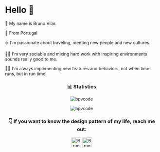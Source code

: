 # Hello 👋

🧑 My name is Bruno Vilar. 

📍 From Portugal

✈️ I'm passionate about traveling, meeting new people and new cultures.

🏄‍♂️ I'm very sociable and mixing hard work with inspiring environments sounds really good to me.

🧑‍💻 I'm always implementing new features and behaviors, not when time runs, but in run time!

<center><h3> 📊 Statistics </h3></center>

<p align="center"><img src="https://github-readme-stats.vercel.app/api?username=bpvcode&include_all_commits=true&count_private=true&custom_title=Bruno Vilar GitHub Stats&show_icons=true&title_color=8B949E&text_color=FFFFFF&icon_color=cca42b&bg_color=0D1117" alt="bpvcode" /></p>
<p align="center"><img src="https://github-readme-stats.vercel.app/api/top-langs/?username=bpvcode&layout=compact&langs_count=8&title_color=8B949E&text_color=FFFFFF&bg_color=0D1117" alt="bpvcode" /></p>

<center><h3> 👇 If  you want to know the design pattern of my life, reach me out: </h3></center>

 <center> <a href='https://www.linkedin.com/in/brunopinheirovilar/' target="_blank"><img alt='Bruno Vilar Linkedin' width = '32' src='https://www.flaticon.com/svg/static/icons/svg/185/185964.svg'></a> <a href='mailto:bruno.p.vilar.code@gmail.com' ><img alt='Bruno Vilar email gmail' width = '32' src='https://www.flaticon.com/svg/static/icons/svg/732/732200.svg'></a> </center>

<!--
**bpvcode/bpvcode** is a ✨ _special_ ✨ repository because its `README.md` (this file) appears on your GitHub profile.

Here are some ideas to get you started:

- 🔭 I’m currently working on ...
- 🌱 I’m currently learning ...
- 👯 I’m looking to collaborate on ...
- 🤔 I’m looking for help with ...
- 💬 Ask me about ...
- 📫 How to reach me: ...
- 😄 Pronouns: ...
- ⚡ Fun fact: ...
-->
